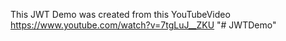 This JWT Demo was created from this YouTubeVideo
https://www.youtube.com/watch?v=7tgLuJ__ZKU
"# JWTDemo" 
